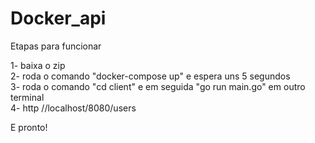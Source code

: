 # Docker_api
 
Etapas para funcionar 

1- baixa o zip </br>
2- roda o comando "docker-compose up" e espera uns 5 segundos </br>
3- roda o comando "cd client" e em seguida "go run main.go" em outro terminal </br>
4- http //localhost/8080/users </br>


E pronto!
